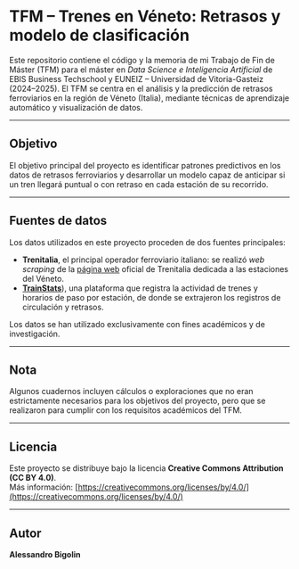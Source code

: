 # TFM – Trenes en Véneto: Retrasos y modelo de clasificación
Este repositorio contiene el código y la memoria de mi Trabajo de Fin de Máster (TFM) para el máster en *Data Science e Inteligencia Artificial* de EBIS Business Techschool y EUNEIZ – Universidad de Vitoria-Gasteiz (2024–2025).
El TFM se centra en el análisis y la predicción de retrasos ferroviarios en la región de Véneto (Italia), mediante técnicas de aprendizaje automático y visualización de datos.

---

## Objetivo

El objetivo principal del proyecto es identificar patrones predictivos en los datos de retrasos ferroviarios y desarrollar un modelo capaz de anticipar si un tren llegará puntual o con retraso en cada estación de su recorrido.

---

## Fuentes de datos

Los datos utilizados en este proyecto proceden de dos fuentes principales:  
- **Trenitalia**, el principal operador ferroviario italiano: se realizó *web scraping* de la [página web](https://www.trenitalia.com/it/regionale/veneto/stazioni-servite-da-trenitalia-veneto.html) oficial de Trenitalia dedicada a las estaciones del Véneto.  
- [**TrainStats**](https://trainstats.altervista.org)), una plataforma que registra la actividad de trenes y horarios de paso por estación, de donde se extrajeron los registros de circulación y retrasos.  

Los datos se han utilizado exclusivamente con fines académicos y de investigación.

---

## Nota

Algunos cuadernos incluyen cálculos o exploraciones que no eran estrictamente necesarios para los objetivos del proyecto, pero que se realizaron para cumplir con los requisitos académicos del TFM. 

---
## Licencia

Este proyecto se distribuye bajo la licencia **Creative Commons Attribution (CC BY 4.0)**.  
Más información: [https://creativecommons.org/licenses/by/4.0/](https://creativecommons.org/licenses/by/4.0/)

---

## Autor

**Alessandro Bigolin** 
